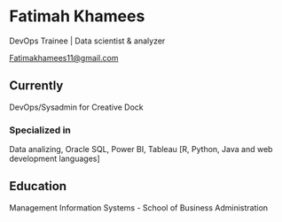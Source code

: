 # Fatimah Khamees
DevOps Trainee | Data scientist & analyzer 
<div id="webaddress">
<a href="https://mail.google.com/mail/u/0/?tab=rm#inbox?compose=DmwnWrRvwTckRZhvRBrqMMVkZpmbjLFtTCkGJsqbKVrXxmJtXdVqWRGvDLbDbQLQVbfMCrqTDzqL">Fatimakhamees11@gmail.com</a>

## Currently
DevOps/Sysadmin for Creative Dock
  
### Specialized in
Data analizing, Oracle SQL, Power BI, Tableau 
[R, Python, Java and web development languages]

## Education
Management Information Systems - School of Business Administration 
  



<!-- ### Footer

Last updated: June 2022 -->
  
